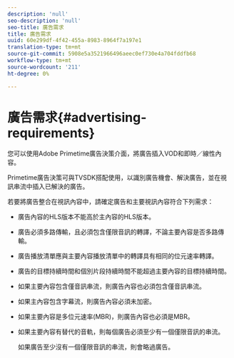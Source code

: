 ```yaml
---
description: 'null'
seo-description: 'null'
seo-title: 廣告需求
title: 廣告需求
uuid: 60e299df-4f42-455a-8983-8964f7a197e1
translation-type: tm+mt
source-git-commit: 5908e5a3521966496aeec0ef730e4a704fddfb68
workflow-type: tm+mt
source-wordcount: '211'
ht-degree: 0%

---
```



# 廣告需求{#advertising-requirements}

您可以使用Adobe Primetime廣告決策介面，將廣告插入VOD和即時／線性內容。

Primetime廣告決策可與TVSDK搭配使用，以識別廣告機會、解決廣告，並在視訊串流中插入已解決的廣告。

若要將廣告整合在視訊內容中，請確定廣告和主要視訊內容符合下列需求：

* 廣告內容的HLS版本不能高於主內容的HLS版本。
* 廣告必須多路傳輸，且必須包含僅限音訊的轉譯，不論主要內容是否多路傳輸。
* 廣告播放清單應與主要內容播放清單中的轉譯具有相同的位元速率轉譯。
* 廣告的目標持續時間和個別片段持續時間不能超過主要內容的目標持續時間。
* 如果主要內容包含僅音訊串流，則廣告內容也必須包含僅音訊串流。
* 如果主內容包含字幕流，則廣告內容必須未加密。
* 如果主要內容是多位元速率(MBR)，則廣告內容也必須是MBR。
* 如果主要內容有替代的音軌，則每個廣告必須至少有一個僅限音訊的串流。

   如果廣告至少沒有一個僅限音訊的串流，則會略過廣告。
